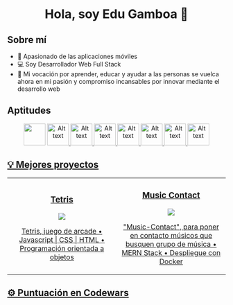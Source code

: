 <div align="center">
  <h1>Hola, soy Edu Gamboa 👋</h1>
</div>

<h2></<h2>

<h2>Sobre mí</h2>
<ul>
  <li> 📱 Apasionado de las aplicaciones móviles </li>
  <li> 💻 Soy Desarrollador Web Full Stack </li>
  <li> 💞️ Mi vocación por aprender, educar y ayudar a las personas se vuelca ahora en mi pasión y compromiso incansables por innovar mediante el desarrollo web </li>
</ul>

<h2>Aptitudes</h2>
<div align="center" dir="auto">
<a href="https://developer.mozilla.org/en-US/docs/Web/JavaScript" style="color: transparent;">
  <img style="height:50px;color:transparent;" src="https://cdn.iconscout.com/icon/free/png-512/free-javascript-1-225993.png?f=avif&w=256" alt="Alt text" title="Javascript">
</a>
<a href="https://developer.mozilla.org/es/docs/Web/HTML">
<img style="height:50px;" src="https://cdn.iconscout.com/icon/free/png-512/free-html-59-225995.png?f=avif&w=256" alt="Alt text" title="HTML">
</a>
<a href="https://developer.mozilla.org/es/docs/Web/CSS">
<img style="height:50px;" src="https://cdn.iconscout.com/icon/free/png-512/free-css3-8-1175200.png?f=avif&w=256" alt="Alt text" title="CSS">
</a>
<a href="https://expressjs.com/es/">
<img style="height:50px;" src="https://cdn.iconscout.com/icon/free/png-512/free-express-8-1175029.png?f=avif&w=256" alt="Alt text" title="ExpressJS">
</a>
<a href="https://es.react.dev/">
<img style="height:50px;" src="https://cdn.iconscout.com/icon/free/png-512/free-react-3-1175109.png?f=avif&w=256" alt="Alt text" title="ReactJS">
</a>
<a href="https://www.mongodb.com/">
<img style="height:50px;" src="https://cdn.iconscout.com/icon/free/png-512/free-mongodb-5-1175140.png?f=avif&w=256" alt="Alt text" title="MongoDB">
</a>
<a href="https://nodejs.org/en">
<img style="height:50px;" src="https://cdn.iconscout.com/icon/free/png-512/free-nodejs-2-226035.png?f=avif&w=256" alt="Alt text" title="NodeJS">
</a>
<a href="https://getbootstrap.com/">
<img style="height:50px;" src="https://cdn.iconscout.com/icon/free/png-512/free-bootstrap-6-1175203.png?f=avif&w=256" alt="Alt text" title="Bootstrap">
</a>
<a href="">
</div>
  	
<h2>💡 Mejores proyectos</h2>
  <table>
    <tbody>
      <tr>
        <td width="50%">
          <h3 align="center" dir="auto">Tetris</h3>
          <p align="center" dir="auto">
            <a href="https://physiodevapp.github.io/tetris/">
              <img src="https://github.com/physiodevapp/physiodevapp/blob/main/assets/media/Dise%C3%B1o%20tetris%20readme.png?raw=true">
            </a>
          </p>
          <p align="center" dir="auto">Tetris, juego de arcade • Javascript | CSS | HTML • Programación orientada a objetos</p>
        </td>
        <td width="50%">
          <h3 align="center" dir="auto">Music Contact</h3>
          <p align="center" dir="auto">
            <a href="https://music-contact.fly.dev/artists?sort=desc">
              <img src="https://github.com/physiodevapp/physiodevapp/blob/main/assets/media/Dise%C3%B1o%20musict-contact%20readme.png?raw=true">
            </a>
          </p>
          <p align="center" dir="auto">"Music-Contact", para poner en contacto músicos que busquen grupo de música • MERN Stack • Despliegue con Docker</p>
        </td>
       </tr>
    </tbody>
  </table>
  
<h2>⚙️ Puntuación en Codewars</h2>
  

<!---
physiodevapp/physiodevapp is a ✨ special ✨ repository because its `README.md` (this file) appears on your GitHub profile.
You can click the Preview link to take a look at your changes.
--->
